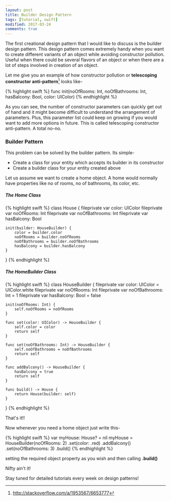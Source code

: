 ```yaml
---
layout: post
title: Builder Design Pattern
tags: [tutorial, swift]
modified: 2017-03-24
comments: true
---
```

The first creational design pattern that I would like to discuss is the builder design pattern. This design pattern comes extremely handy when you want to create different variants of an object while avoiding constructor pollution. Useful when there could be several flavors of an object or when there are a lot of steps involved in creation of an object.
<!--more-->

Let me give you an example of how constructor pollution or **telescoping constructor anti-pattern**[^1] looks like-

{% highlight swift %}
func init(noOfRooms: Int, noOfBathrooms: Int, hasBalcony: Bool, color: UIColor)
{% endhighlight %}

[^1]: <http://stackoverflow.com/a/1953567/6653777>

As you can see, the number of constructor parameters can quickly get out of hand and it might become difficult to understand the arrangement of parameters. Plus, this parameter list could keep on growing if you would want to add more options in future. This is called telescoping constructor anti-pattern. A total no-no.

### Builder Pattern

This problem can be solved by the builder pattern. Its simple- 

* Create a class for your entity which accepts its builder in its constructor
* Create a builder class for your entity created above

Let us assume we want to create a home object. A home would normally have properties like no of rooms, no of bathrooms, its color, etc.
##### The Home Class 

{% highlight swift %}
class House {
    fileprivate var color: UIColor
    fileprivate var noOfRooms: Int
    fileprivate var noOfBathrooms: Int
    fileprivate var hasBalcony: Bool
    
    init(builder: HouseBuilder) {
        color = builder.color
        noOfRooms = builder.noOfRooms
        noOfBathrooms = builder.noOfBathrooms
        hasBalcony = builder.hasBalcony
    }  
}
{% endhighlight %}

##### The HomeBuilder Class

{% highlight swift %}
class HouseBuilder {
    fileprivate var color: UIColor = UIColor.white
    fileprivate var noOfRooms: Int
    fileprivate var noOfBathrooms: Int = 1
    fileprivate var hasBalcony: Bool = false
    
    init(noOfRooms: Int) {
        self.noOfRooms = noOfRooms
    }
    
    func set(color: UIColor) -> HouseBuilder {
        self.color = color
        return self
    }
    
    func set(noOfBathrooms: Int) -> HouseBuilder {
        self.noOfBathrooms = noOfBathrooms
        return self
    }
    
    func addBalcony() -> HouseBuilder {
        hasBalcony = true
        return self
    }
    
    func build() -> House {
        return House(builder: self)
    }
}
{% endhighlight %}

That's it!!

Now whenever you need a home object just write this-

{% highlight swift %}
var myHouse: House? = nil
myHouse = HouseBuilder(noOfRooms: 2)
            .set(color: .red)
            .addBalcony()
            .set(noOfBathrooms: 3)
            .build()
{% endhighlight %}

setting the required object property as you wish and then calling **.build()**

Nifty ain't it!

Stay tuned for detailed tutorials every week on design patterns!

